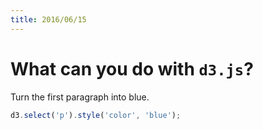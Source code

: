 ```yaml
---
title: 2016/06/15
---
```

<script src="d3.v3.min.js" charset="utf-8"></script>

# What can you do with `d3.js`?

Turn the first paragraph into blue.

```javascript
d3.select('p').style('color', 'blue');
```

<script src="main.js" charset="utf-8"></script>
